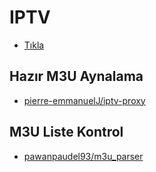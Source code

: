 # IPTV
- [Tıkla](https://raw.githubusercontent.com/darkervip/iptvdarker/main/Kanallar/darkervip.m3u)

## Hazır M3U Aynalama

- [pierre-emmanuelJ/iptv-proxy](https://github.com/pierre-emmanuelJ/iptv-proxy)

## M3U Liste Kontrol

- [pawanpaudel93/m3u_parser](https://github.com/pawanpaudel93/m3u_parser)